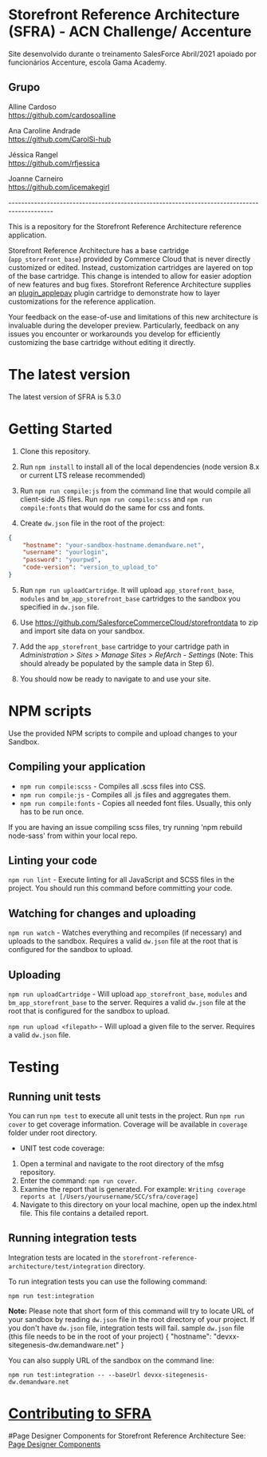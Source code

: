 # Storefront Reference Architecture (SFRA) - ACN Challenge/ Accenture

Site desenvolvido durante o treinamento SalesForce Abril/2021 apoiado por funcionários Accenture, escola Gama Academy.<br>

## Grupo

Alline Cardoso<br>
https://github.com/cardosoalline<br>

Ana Caroline Andrade<br>
https://github.com/CarolSi-hub<br>

Jéssica Rangel<br>
https://github.com/rfjessica<br>

Joanne Carneiro<br>
https://github.com/icemakegirl



--------------------------------------------------------------------------------------------<br>

This is a repository for the Storefront Reference Architecture reference application.

Storefront Reference Architecture has a base cartridge (`app_storefront_base`) provided by Commerce Cloud that is never directly customized or edited. Instead, customization cartridges are layered on top of the base cartridge. This change is intended to allow for easier adoption of new features and bug fixes.
Storefront Reference Architecture supplies an [plugin_applepay](https://github.com/SalesforceCommerceCloud/plugin-applepay) plugin cartridge to demonstrate how to layer customizations for the reference application.

Your feedback on the ease-of-use and limitations of this new architecture is invaluable during the developer preview. Particularly, feedback on any issues you encounter or workarounds you develop for efficiently customizing the base cartridge without editing it directly.


# The latest version

The latest version of SFRA is 5.3.0

# Getting Started

1. Clone this repository.

2. Run `npm install` to install all of the local dependencies (node version 8.x or current LTS release recommended)

3. Run `npm run compile:js` from the command line that would compile all client-side JS files. Run `npm run compile:scss` and `npm run compile:fonts` that would do the same for css and fonts.

4. Create `dw.json` file in the root of the project:
```json
{
    "hostname": "your-sandbox-hostname.demandware.net",
    "username": "yourlogin",
    "password": "yourpwd",
    "code-version": "version_to_upload_to"
}
```

5. Run `npm run uploadCartridge`. It will upload `app_storefront_base`, `modules` and `bm_app_storefront_base` cartridges to the sandbox you specified in `dw.json` file.

6. Use https://github.com/SalesforceCommerceCloud/storefrontdata to zip and import site data on your sandbox.

7. Add the `app_storefront_base` cartridge to your cartridge path in _Administration >  Sites >  Manage Sites > RefArch - Settings_ (Note: This should already be populated by the sample data in Step 6).

8. You should now be ready to navigate to and use your site.

# NPM scripts
Use the provided NPM scripts to compile and upload changes to your Sandbox.

## Compiling your application

* `npm run compile:scss` - Compiles all .scss files into CSS.
* `npm run compile:js` - Compiles all .js files and aggregates them.
* `npm run compile:fonts` - Copies all needed font files. Usually, this only has to be run once.

 If you are having an issue compiling scss files, try running 'npm rebuild node-sass' from within your local repo.

## Linting your code

`npm run lint` - Execute linting for all JavaScript and SCSS files in the project. You should run this command before committing your code.

## Watching for changes and uploading

`npm run watch` - Watches everything and recompiles (if necessary) and uploads to the sandbox. Requires a valid `dw.json` file at the root that is configured for the sandbox to upload.

## Uploading

`npm run uploadCartridge` - Will upload `app_storefront_base`, `modules` and `bm_app_storefront_base` to the server. Requires a valid `dw.json` file at the root that is configured for the sandbox to upload.

`npm run upload <filepath>` - Will upload a given file to the server. Requires a valid `dw.json` file.

# Testing
## Running unit tests

You can run `npm test` to execute all unit tests in the project. Run `npm run cover` to get coverage information. Coverage will be available in `coverage` folder under root directory.

* UNIT test code coverage:
1. Open a terminal and navigate to the root directory of the mfsg repository.
2. Enter the command: `npm run cover`.
3. Examine the report that is generated. For example: `Writing coverage reports at [/Users/yourusername/SCC/sfra/coverage]`
3. Navigate to this directory on your local machine, open up the index.html file. This file contains a detailed report.

## Running integration tests
Integration tests are located in the `storefront-reference-architecture/test/integration` directory.

To run integration tests you can use the following command:

```
npm run test:integration
```

**Note:** Please note that short form of this command will try to locate URL of your sandbox by reading `dw.json` file in the root directory of your project. If you don't have `dw.json` file, integration tests will fail.
sample `dw.json` file (this file needs to be in the root of your project)
{
    "hostname": "devxx-sitegenesis-dw.demandware.net"
}

You can also supply URL of the sandbox on the command line:

```
npm run test:integration -- --baseUrl devxx-sitegenesis-dw.demandware.net
```

# [Contributing to SFRA](./CONTRIBUTING.md)

#Page Designer Components for Storefront Reference Architecture
See: [Page Designer Components](./page-designer-components.md)
